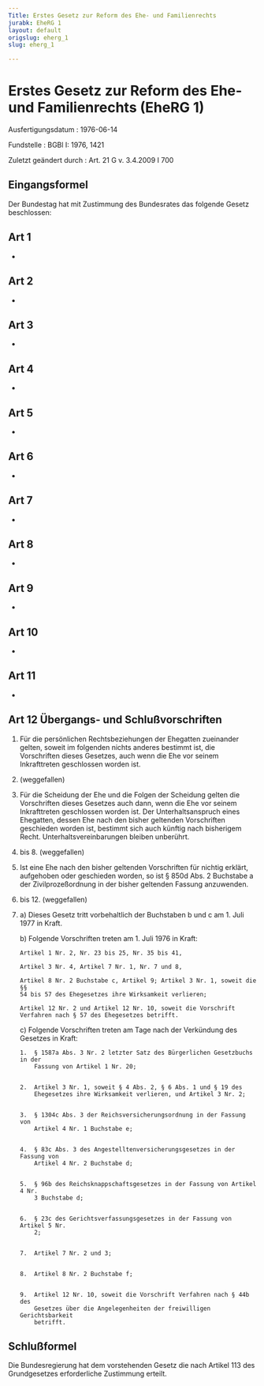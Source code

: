 ```yaml
---
Title: Erstes Gesetz zur Reform des Ehe- und Familienrechts
jurabk: EheRG 1
layout: default
origslug: eherg_1
slug: eherg_1

---
```


# Erstes Gesetz zur Reform des Ehe- und Familienrechts (EheRG 1)

Ausfertigungsdatum
:   1976-06-14

Fundstelle
:   BGBl I: 1976, 1421

Zuletzt geändert durch
:   Art. 21 G v. 3.4.2009 I 700


## Eingangsformel

Der Bundestag hat mit Zustimmung des Bundesrates das folgende Gesetz
beschlossen:


## Art 1

-


## Art 2

-


## Art 3

-


## Art 4

-


## Art 5

-


## Art 6

-


## Art 7

-


## Art 8

-


## Art 9

-


## Art 10

-


## Art 11

-


## Art 12 Übergangs- und Schlußvorschriften


1.  Für die persönlichen Rechtsbeziehungen der Ehegatten zueinander
    gelten, soweit im folgenden nichts anderes bestimmt ist, die
    Vorschriften dieses Gesetzes, auch wenn die Ehe vor seinem
    Inkrafttreten geschlossen worden ist.


2.  (weggefallen)


3.  Für die Scheidung der Ehe und die Folgen der Scheidung gelten die
    Vorschriften dieses Gesetzes auch dann, wenn die Ehe vor seinem
    Inkrafttreten geschlossen worden ist. Der Unterhaltsanspruch eines
    Ehegatten, dessen Ehe nach den bisher geltenden Vorschriften
    geschieden worden ist, bestimmt sich auch künftig nach bisherigem
    Recht. Unterhaltsvereinbarungen bleiben unberührt.


4.  bis 8. (weggefallen)


9.  Ist eine Ehe nach den bisher geltenden Vorschriften für nichtig
    erklärt, aufgehoben oder geschieden worden, so ist § 850d Abs. 2
    Buchstabe a der Zivilprozeßordnung in der bisher geltenden Fassung
    anzuwenden.


10. bis 12. (weggefallen)


13.
    a)  Dieses Gesetz tritt vorbehaltlich der Buchstaben b und c am 1. Juli
        1977 in Kraft.


    b)  Folgende Vorschriften treten am 1. Juli 1976 in Kraft:

        Artikel 1 Nr. 2, Nr. 23 bis 25, Nr. 35 bis 41,

        Artikel 3 Nr. 4, Artikel 7 Nr. 1, Nr. 7 und 8,

        Artikel 8 Nr. 2 Buchstabe c, Artikel 9; Artikel 3 Nr. 1, soweit die §§
        54 bis 57 des Ehegesetzes ihre Wirksamkeit verlieren;

        Artikel 12 Nr. 2 und Artikel 12 Nr. 10, soweit die Vorschrift
        Verfahren nach § 57 des Ehegesetzes betrifft.


    c)  Folgende Vorschriften treten am Tage nach der Verkündung des Gesetzes
        in Kraft:

        1.  § 1587a Abs. 3 Nr. 2 letzter Satz des Bürgerlichen Gesetzbuchs in der
            Fassung von Artikel 1 Nr. 20;


        2.  Artikel 3 Nr. 1, soweit § 4 Abs. 2, § 6 Abs. 1 und § 19 des
            Ehegesetzes ihre Wirksamkeit verlieren, und Artikel 3 Nr. 2;


        3.  § 1304c Abs. 3 der Reichsversicherungsordnung in der Fassung von
            Artikel 4 Nr. 1 Buchstabe e;


        4.  § 83c Abs. 3 des Angestelltenversicherungsgesetzes in der Fassung von
            Artikel 4 Nr. 2 Buchstabe d;


        5.  § 96b des Reichsknappschaftsgesetzes in der Fassung von Artikel 4 Nr.
            3 Buchstabe d;


        6.  § 23c des Gerichtsverfassungsgesetzes in der Fassung von Artikel 5 Nr.
            2;


        7.  Artikel 7 Nr. 2 und 3;


        8.  Artikel 8 Nr. 2 Buchstabe f;


        9.  Artikel 12 Nr. 10, soweit die Vorschrift Verfahren nach § 44b des
            Gesetzes über die Angelegenheiten der freiwilligen Gerichtsbarkeit
            betrifft.











## Schlußformel

Die Bundesregierung hat dem vorstehenden Gesetz die nach Artikel 113
des Grundgesetzes erforderliche Zustimmung erteilt.

